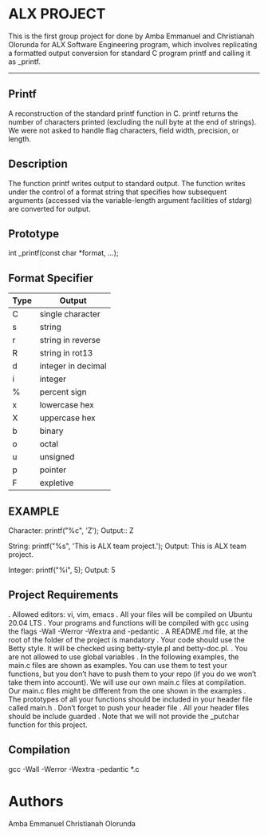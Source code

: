# ALX PROJECT
This is the first group project for done by Amba Emmanuel and Christianah Olorunda for ALX Software Engineering program, which involves replicating a formatted output conversion for standard C program printf and calling it as _printf.

***
## Printf
A reconstruction of the standard printf function in C. printf returns the number of characters printed (excluding the null byte at the end of strings). We were not asked to handle flag characters, field width, precision, or length.

## Description
The function printf writes output to standard output. The function writes under the control of a format string that specifies how subsequent arguments (accessed via the variable-length argument facilities of stdarg) are converted for output.

## Prototype
int _printf(const char *format, ...);

## Format Specifier

| Type |      Output       |
| -----| ----------------- |
| C    | single character  |
| s    | string            |
| r	   | string in reverse |
| R    | string in rot13   |
| d    | integer in decimal|
| i	   | integer           |
| %    | percent sign      |
| x	   | lowercase hex     |
| X    | uppercase hex     |
| b	   | binary            |
| o	   | octal             |
| u	   | unsigned          |
| p    | pointer           |
| F	   | expletive         |

## EXAMPLE
Character: printf("%c", 'Z'); Output:: Z

String: printf("%s", 'This is ALX team project.'); Output: This is ALX team project.

Integer: printf("%i", 5); Output: 5

## Project Requirements
. Allowed editors: vi, vim, emacs
. All your files will be compiled on Ubuntu 20.04 LTS
. Your programs and functions will be compiled with gcc using the flags -Wall -Werror -Wextra and -pedantic
. A README.md file, at the root of the folder of the project is mandatory
. Your code should use the Betty style. It will be checked using betty-style.pl and betty-doc.pl.
. You are not allowed to use global variables
. In the following examples, the main.c files are shown as examples. You can use them to test your functions, but you don’t have to push them to your repo (if you do we won’t take them into account). We will use our own main.c files at compilation. Our main.c files might be different from the one shown in the examples
. The prototypes of all your functions should be included in your header file called main.h
. Don’t forget to push your header file
. All your header files should be include guarded
. Note that we will not provide the _putchar function for this project.

## Compilation
gcc -Wall -Werror -Wextra -pedantic *.c

# Authors
Amba Emmanuel
Christianah Olorunda

